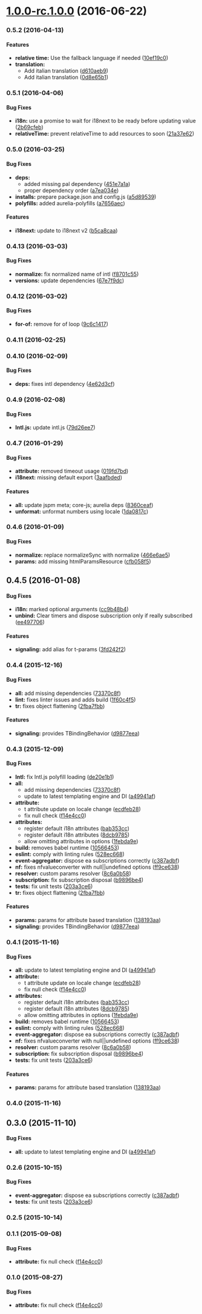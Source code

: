 <a name="1.0.0-rc.1.0.0"></a>
# [1.0.0-rc.1.0.0](https://github.com/aurelia/i18n/compare/1.0.0-beta.1.0.4...v1.0.0-rc.1.0.0) (2016-06-22)



### 0.5.2 (2016-04-13)


#### Features

* **relative time:** Use the fallback language if needed ([10ef19c0](http://github.com/aurelia/i18n/commit/10ef19c082bd2c4311e254e67d7a3422dee0efb2))
* **translation:**
  * Add italian translation ([d610aeb9](http://github.com/aurelia/i18n/commit/d610aeb9da8b12cc82a53108a736697cf4d50760))
  * Add italian translation ([0d8e65b1](http://github.com/aurelia/i18n/commit/0d8e65b108bce4d75c3cbc0ecdafedf8b39cbab6))


### 0.5.1 (2016-04-06)


#### Bug Fixes

* **i18n:** use a promise to wait for i18next to be ready before updating value ([2b69cfeb](http://github.com/aurelia/i18n/commit/2b69cfeb09e017209b3510daccd68c7e91dcb7f5))
* **relativeTime:** prevent relativeTime to add resources to soon ([21a37e62](http://github.com/aurelia/i18n/commit/21a37e62814280601a5fc6e0a23ae3764a126cf6))


### 0.5.0 (2016-03-25)


#### Bug Fixes

* **deps:**
  * added missing pal dependency ([451e7a1a](http://github.com/aurelia/i18n/commit/451e7a1add18adca536091f7ca2d882465318730))
  * proper dependency order ([a7ea034e](http://github.com/aurelia/i18n/commit/a7ea034e62cb2f0ef8be8411ab8f68dd5f8cb2fe))
* **installs:** prepare package.json and config.js ([a5d89539](http://github.com/aurelia/i18n/commit/a5d89539dd964f86baa2a6c3a94d9911e245e04e))
* **polyfills:** added aurelia-polyfills ([a7656aec](http://github.com/aurelia/i18n/commit/a7656aec2d3e6b950b86ee49470ba7253da92ed2))


#### Features

* **i18next:** update to i18next v2 ([b5ca8caa](http://github.com/aurelia/i18n/commit/b5ca8caab5d7bdd3639bf75adb1bc748be3b8683))


### 0.4.13 (2016-03-03)


#### Bug Fixes

* **normalize:** fix normalized name of intl ([f8701c55](http://github.com/aurelia/i18n/commit/f8701c5543a774950fb1b98e9022b0542f8dee8e))
* **versions:** update dependencies ([67e7f9dc](http://github.com/aurelia/i18n/commit/67e7f9dc82818f90507de7ad3f6cedbeaac80eb5))


### 0.4.12 (2016-03-02)


#### Bug Fixes

* **for-of:** remove for of loop ([9c6c1417](http://github.com/aurelia/i18n/commit/9c6c14173e6236c100020d1e2bce4ff63ec94881))


### 0.4.11 (2016-02-25)


### 0.4.10 (2016-02-09)


#### Bug Fixes

* **deps:** fixes intl dependency ([4e62d3cf](http://github.com/aurelia/i18n/commit/4e62d3cf227bf3d1555582b9ac66e5178aa69262))


### 0.4.9 (2016-02-08)


#### Bug Fixes

* **Intl.js:** update intl.js ([79d26ee7](http://github.com/aurelia/i18n/commit/79d26ee742479474a3a321c639328997e31ffbc3))


### 0.4.7 (2016-01-29)


#### Bug Fixes

* **attribute:** removed timeout usage ([019fd7bd](http://github.com/aurelia/i18n/commit/019fd7bd6b21f917f8e59b2adda81e5c5784d1e0))
* **i18next:** missing default export ([3aafbded](http://github.com/aurelia/i18n/commit/3aafbdeda6c1653efe7aa4db3dcebd74df2ededa))


#### Features

* **all:** update jspm meta; core-js; aurelia deps ([8360ceaf](http://github.com/aurelia/i18n/commit/8360ceaf4426efde40bfa9222663c0c21d6d2dcc))
* **unformat:** unformat numbers using locale ([1da0817c](http://github.com/aurelia/i18n/commit/1da0817c4588059d67ef93d1606235f637f30d95))


### 0.4.6 (2016-01-09)


#### Bug Fixes

* **normalize:** replace normalizeSync with normalize ([466e6ae5](http://github.com/aurelia/i18n/commit/466e6ae5ce974f023f94a43dacd89c999e9b0959))
* **params:** add missing htmlParamsResource ([cfb058f5](http://github.com/aurelia/i18n/commit/cfb058f5627cb25e31eed760d1b9503ab8648bfb))


## 0.4.5 (2016-01-08)


#### Bug Fixes

* **i18n:** marked optional arguments ([cc9b48b4](http://github.com/aurelia/i18n/commit/cc9b48b4c81fa4300ba130d800f8bf03b0483624))
* **unbind:** Clear timers and dispose subscription only if really subscribed ([ee497706](http://github.com/aurelia/i18n/commit/ee497706ad247b7ea8a74382737c4308b024d1c1))


#### Features

* **signaling:** add alias for t-params ([3fd242f2](http://github.com/aurelia/i18n/commit/3fd242f24eb320b2dad9b4ad22048f778635ef66))


### 0.4.4 (2015-12-16)


#### Bug Fixes

* **all:** add missing dependencies ([73370c8f](http://github.com/aurelia/i18n/commit/73370c8fb75cf1e024fd6c22c616752c1b4a11a3))
* **lint:** fixes linter issues and adds build ([1f60c4f5](http://github.com/aurelia/i18n/commit/1f60c4f522bc4b22225d1b7a4d52ad7028e2873e))
* **tr:** fixes object flattening ([2fba7fbb](http://github.com/aurelia/i18n/commit/2fba7fbb589b4b2e6cfe1216ebc57b6e4eb3cbdf))


#### Features

* **signaling:** provides TBindingBehavior ([d9877eea](http://github.com/aurelia/i18n/commit/d9877eea7f5de73e75f5fa00a6c39a8613ce40ab))


### 0.4.3 (2015-12-09)


#### Bug Fixes

* **Intl:** fix Intl.js polyfill loading ([de20e1b1](http://github.com/aurelia/i18n/commit/de20e1b11846ef79dbc02de0eb0f068c57ae4906))
* **all:**
  * add missing dependencies ([73370c8f](http://github.com/aurelia/i18n/commit/73370c8fb75cf1e024fd6c22c616752c1b4a11a3))
  * update to latest templating engine and DI ([a49941af](http://github.com/aurelia/i18n/commit/a49941af8eef97998f5d1a1299ba6880ad7af85d))
* **attribute:**
  * t attribute update on locale change ([ecdfeb28](http://github.com/aurelia/i18n/commit/ecdfeb281032ce35fc35e981314b2c13e1a9b84b))
  * fix null check ([f14e4cc0](http://github.com/aurelia/i18n/commit/f14e4cc03eb5e3683659f7fca94d9200c70a5a8b))
* **attributes:**
  * register default i18n attributes ([bab353cc](http://github.com/aurelia/i18n/commit/bab353cc34851a5e148c3815eddc34e4a9ffda80))
  * register default i18n attributes ([8dcb9785](http://github.com/aurelia/i18n/commit/8dcb97852129a7e8111d3844d4bf41b5ca020769))
  * allow omitting attributes in options ([1febda9e](http://github.com/aurelia/i18n/commit/1febda9e3dc13dcd3e36c9de7d2204e8e122a551))
* **build:** removes babel runtime ([10566453](http://github.com/aurelia/i18n/commit/1056645358a03acc4ce3b0990996bf41c439794d))
* **eslint:** comply with linting rules ([528ec668](http://github.com/aurelia/i18n/commit/528ec66897289824f1008b0fdc9c2fbed1a4698a))
* **event-aggregator:** dispose ea subscriptions correctly ([c387adbf](http://github.com/aurelia/i18n/commit/c387adbf4d41957bb06f64104c1073bca4507c9a))
* **nf:** fixes nfvalueconverter with null||undefined options ([ff9ce638](http://github.com/aurelia/i18n/commit/ff9ce638d3d8f8888ca4ed6738664fa200ea8cbc))
* **resolver:** custom params resolver ([8c6a0b58](http://github.com/aurelia/i18n/commit/8c6a0b58b091346d87f97c326810eb1e19471dfd))
* **subscription:** fix subscription disposal ([b9896be4](http://github.com/aurelia/i18n/commit/b9896be48109a0af6d06ed4f5c6e31f337f596b6))
* **tests:** fix unit tests ([203a3ce6](http://github.com/aurelia/i18n/commit/203a3ce63db9f3c912b732d9473e17ce001e3726))
* **tr:** fixes object flattening ([2fba7fbb](http://github.com/aurelia/i18n/commit/2fba7fbb589b4b2e6cfe1216ebc57b6e4eb3cbdf))


#### Features

* **params:** params for attribute based translation ([138193aa](http://github.com/aurelia/i18n/commit/138193aab876d2bd89de06c971a213ea6dae8d6a))
* **signaling:** provides TBindingBehavior ([d9877eea](http://github.com/aurelia/i18n/commit/d9877eea7f5de73e75f5fa00a6c39a8613ce40ab))


### 0.4.1 (2015-11-16)


#### Bug Fixes

* **all:** update to latest templating engine and DI ([a49941af](http://github.com/aurelia/i18n/commit/a49941af8eef97998f5d1a1299ba6880ad7af85d))
* **attribute:**
  * t attribute update on locale change ([ecdfeb28](http://github.com/aurelia/i18n/commit/ecdfeb281032ce35fc35e981314b2c13e1a9b84b))
  * fix null check ([f14e4cc0](http://github.com/aurelia/i18n/commit/f14e4cc03eb5e3683659f7fca94d9200c70a5a8b))
* **attributes:**
  * register default i18n attributes ([bab353cc](http://github.com/aurelia/i18n/commit/bab353cc34851a5e148c3815eddc34e4a9ffda80))
  * register default i18n attributes ([8dcb9785](http://github.com/aurelia/i18n/commit/8dcb97852129a7e8111d3844d4bf41b5ca020769))
  * allow omitting attributes in options ([1febda9e](http://github.com/aurelia/i18n/commit/1febda9e3dc13dcd3e36c9de7d2204e8e122a551))
* **build:** removes babel runtime ([10566453](http://github.com/aurelia/i18n/commit/1056645358a03acc4ce3b0990996bf41c439794d))
* **eslint:** comply with linting rules ([528ec668](http://github.com/aurelia/i18n/commit/528ec66897289824f1008b0fdc9c2fbed1a4698a))
* **event-aggregator:** dispose ea subscriptions correctly ([c387adbf](http://github.com/aurelia/i18n/commit/c387adbf4d41957bb06f64104c1073bca4507c9a))
* **nf:** fixes nfvalueconverter with null||undefined options ([ff9ce638](http://github.com/aurelia/i18n/commit/ff9ce638d3d8f8888ca4ed6738664fa200ea8cbc))
* **resolver:** custom params resolver ([8c6a0b58](http://github.com/aurelia/i18n/commit/8c6a0b58b091346d87f97c326810eb1e19471dfd))
* **subscription:** fix subscription disposal ([b9896be4](http://github.com/aurelia/i18n/commit/b9896be48109a0af6d06ed4f5c6e31f337f596b6))
* **tests:** fix unit tests ([203a3ce6](http://github.com/aurelia/i18n/commit/203a3ce63db9f3c912b732d9473e17ce001e3726))


#### Features

* **params:** params for attribute based translation ([138193aa](http://github.com/aurelia/i18n/commit/138193aab876d2bd89de06c971a213ea6dae8d6a))


### 0.4.0 (2015-11-16)


## 0.3.0 (2015-11-10)


#### Bug Fixes

* **all:** update to latest templating engine and DI ([a49941af](http://github.com/aurelia/i18n/commit/a49941af8eef97998f5d1a1299ba6880ad7af85d))


### 0.2.6 (2015-10-15)


#### Bug Fixes

* **event-aggregator:** dispose ea subscriptions correctly ([c387adbf](http://github.com/aurelia/i18n/commit/c387adbf4d41957bb06f64104c1073bca4507c9a))
* **tests:** fix unit tests ([203a3ce6](http://github.com/aurelia/i18n/commit/203a3ce63db9f3c912b732d9473e17ce001e3726))


### 0.2.5 (2015-10-14)


### 0.1.1 (2015-09-08)


#### Bug Fixes

* **attribute:** fix null check ([f14e4cc0](http://github.com/aurelia/i18n/commit/f14e4cc03eb5e3683659f7fca94d9200c70a5a8b))


### 0.1.0 (2015-08-27)


#### Bug Fixes

* **attribute:** fix null check ([f14e4cc0](http://github.com/aurelia/i18n/commit/f14e4cc03eb5e3683659f7fca94d9200c70a5a8b))
